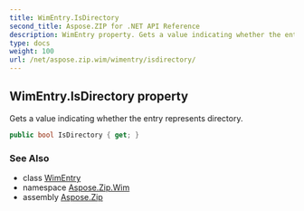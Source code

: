 ```yaml
---
title: WimEntry.IsDirectory
second_title: Aspose.ZIP for .NET API Reference
description: WimEntry property. Gets a value indicating whether the entry represents directory
type: docs
weight: 100
url: /net/aspose.zip.wim/wimentry/isdirectory/
---
```

## WimEntry.IsDirectory property

Gets a value indicating whether the entry represents directory.

```csharp
public bool IsDirectory { get; }
```

### See Also

* class [WimEntry](../)
* namespace [Aspose.Zip.Wim](../../wimentry/)
* assembly [Aspose.Zip](../../../)


